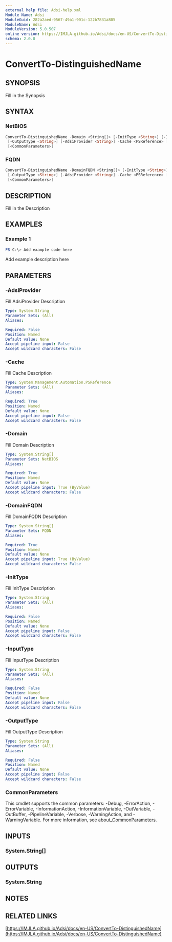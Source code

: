 ```yaml
---
external help file: Adsi-help.xml
Module Name: Adsi
ModuleGuid: 282a2aed-9567-49a1-901c-122b7831a805
ModuleName: Adsi
ModuleVersion: 5.0.507
online version: https://IMJLA.github.io/Adsi/docs/en-US/ConvertTo-DistinguishedName
schema: 2.0.0
---
```


# ConvertTo-DistinguishedName

## SYNOPSIS
Fill in the Synopsis

## SYNTAX

### NetBIOS
```powershell
ConvertTo-DistinguishedName -Domain <String[]> [-InitType <String>] [-InputType <String>]
 [-OutputType <String>] [-AdsiProvider <String>] -Cache <PSReference> [-ProgressAction <ActionPreference>]
 [<CommonParameters>]
```

### FQDN
```powershell
ConvertTo-DistinguishedName -DomainFQDN <String[]> [-InitType <String>] [-InputType <String>]
 [-OutputType <String>] [-AdsiProvider <String>] -Cache <PSReference> [-ProgressAction <ActionPreference>]
 [<CommonParameters>]
```

## DESCRIPTION
Fill in the Description

## EXAMPLES

### Example 1
```powershell
PS C:\> Add example code here
```

Add example description here

## PARAMETERS

### -AdsiProvider
Fill AdsiProvider Description

```yaml
Type: System.String
Parameter Sets: (All)
Aliases:

Required: False
Position: Named
Default value: None
Accept pipeline input: False
Accept wildcard characters: False
```

### -Cache
Fill Cache Description

```yaml
Type: System.Management.Automation.PSReference
Parameter Sets: (All)
Aliases:

Required: True
Position: Named
Default value: None
Accept pipeline input: False
Accept wildcard characters: False
```

### -Domain
Fill Domain Description

```yaml
Type: System.String[]
Parameter Sets: NetBIOS
Aliases:

Required: True
Position: Named
Default value: None
Accept pipeline input: True (ByValue)
Accept wildcard characters: False
```

### -DomainFQDN
Fill DomainFQDN Description

```yaml
Type: System.String[]
Parameter Sets: FQDN
Aliases:

Required: True
Position: Named
Default value: None
Accept pipeline input: True (ByValue)
Accept wildcard characters: False
```

### -InitType
Fill InitType Description

```yaml
Type: System.String
Parameter Sets: (All)
Aliases:

Required: False
Position: Named
Default value: None
Accept pipeline input: False
Accept wildcard characters: False
```

### -InputType
Fill InputType Description

```yaml
Type: System.String
Parameter Sets: (All)
Aliases:

Required: False
Position: Named
Default value: None
Accept pipeline input: False
Accept wildcard characters: False
```

### -OutputType
Fill OutputType Description

```yaml
Type: System.String
Parameter Sets: (All)
Aliases:

Required: False
Position: Named
Default value: None
Accept pipeline input: False
Accept wildcard characters: False
```

### CommonParameters
This cmdlet supports the common parameters: -Debug, -ErrorAction, -ErrorVariable, -InformationAction, -InformationVariable, -OutVariable, -OutBuffer, -PipelineVariable, -Verbose, -WarningAction, and -WarningVariable. For more information, see [about_CommonParameters](http://go.microsoft.com/fwlink/?LinkID=113216).

## INPUTS

### System.String[]

## OUTPUTS

### System.String

## NOTES

## RELATED LINKS

[https://IMJLA.github.io/Adsi/docs/en-US/ConvertTo-DistinguishedName](https://IMJLA.github.io/Adsi/docs/en-US/ConvertTo-DistinguishedName)


